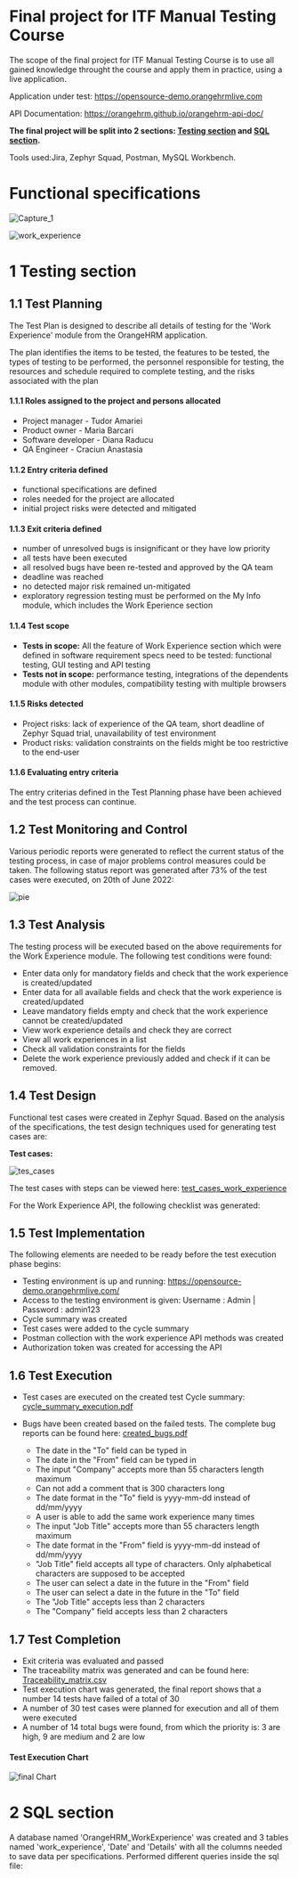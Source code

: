# Final project for ITF Manual Testing Course

The scope of the final project for ITF Manual Testing Course is to use all gained knowledge throught the course and apply them in practice, using a live application. 

Application under test: https://opensource-demo.orangehrmlive.com

API Documentation: https://orangehrm.github.io/orangehrm-api-doc/

**The final project will be split into 2 sections: [Testing section](https://github.com/anastasiacraciun/Manual_testing_portofolio/blob/main/Final%20Project/README.md#1-testing-section) and [SQL section](https://github.com/anastasiacraciun/Manual_testing_portofolio/blob/main/Final%20Project/README.md#2-sql-section).**

Tools used:Jira, Zephyr Squad, Postman, MySQL Workbench.

# Functional specifications
![Capture_1](https://user-images.githubusercontent.com/103954649/171039487-7d2549a2-0806-413e-a5ce-a3804b522934.PNG)

![work_experience](https://user-images.githubusercontent.com/103954649/171039441-aaa655e2-085d-4a5a-b7db-618ebdeedaca.PNG)

# 1 Testing section

## 1.1 Test Planning

The Test Plan is designed to describe all details of testing for the 'Work Experience' module from the OrangeHRM application. 

The plan identifies the items to be tested, the features to be tested, the types of testing to be performed, the personnel responsible for testing, the resources and schedule required to complete testing, and the risks associated with the plan

#### 1.1.1 Roles assigned to the project and persons allocated
* Project manager - Tudor Amariei
* Product owner - Maria Barcari
* Software developer - Diana Raducu
* QA Engineer - Craciun Anastasia

#### 1.1.2 Entry criteria defined
* functional specifications are defined
* roles needed for the project are allocated
* initial project risks were detected and mitigated

#### 1.1.3 Exit criteria defined
* number of unresolved bugs is insignificant or they have low priority
* all tests have been executed
* all resolved bugs have been re-tested and approved by the QA team
* deadline was reached
* no detected major risk remained un-mitigated
* exploratory regression testing must be performed on the My Info module, which includes the Work Eperience section

#### 1.1.4 Test scope

* __Tests in scope:__ All the feature of Work Experience section which were defined in software requirement specs need to be tested: functional testing, GUI testing and API testing
* __Tests not in scope:__  performance testing, integrations of the dependents module with other modules, compatibility testing with multiple browsers

#### 1.1.5 Risks detected

* Project risks:  lack of experience of the QA team, short deadline of Zephyr Squad trial, unavailability of test environment
* Product risks: validation constraints on the fields might be too restrictive to the end-user

#### 1.1.6 Evaluating entry criteria

The entry criterias defined in the Test Planning phase have been achieved and the test process can continue. 

## 1.2 Test Monitoring and Control

Various periodic reports were generated to reflect the current status of the testing process, in case of major problems control measures could be taken. The following status report was generated after 73% of the test cases were executed, on 20th of June 2022:

![pie](https://user-images.githubusercontent.com/103954649/171379376-eb937000-dd08-4036-9a2a-cbcefd1b2e38.PNG)

## 1.3 Test Analysis

The testing process will be executed based on the above requirements for the Work Experience module. The following test conditions were found:

* Enter data only for mandatory fields and check that the work experience is created/updated
* Enter data for all available fields and check that the work experience is created/updated
* Leave mandatory fields empty and check that the work experience cannot be created/updated
* View work experience details and check they are correct
* View all work experiences in a list
* Check all validation constraints for the fields
* Delete the work experience previously added and check if it can be removed.

## 1.4 Test Design

Functional test cases were created in Zephyr Squad. Based on the analysis of the specifications, the test design techniques used for generating test cases 
are:

**Test cases:**

![tes_cases](https://user-images.githubusercontent.com/103954649/171224230-4dab0de5-2c91-40f4-9b92-d3f5a2a145cf.PNG)


The test cases with steps can be viewed here: [test_cases_work_experience](https://github.com/anastasiacraciun/Manual_testing_portofolio/blob/main/Final%20Project/Test%20Steps.pdf)

For the Work Experience API, the following checklist was generated:

## 1.5 Test Implementation

The following elements are needed to be ready before the test execution phase begins:

* Testing environment is up and running: https://opensource-demo.orangehrmlive.com/
* Access to the testing environment is given: Username : Admin | Password : admin123
* Cycle summary was created
* Test cases were added to the cycle summary
* Postman collection with the work experience API methods was created
* Authorization token was created for accessing the API

## 1.6 Test Execution

* Test cases are executed on the created test Cycle summary: [cycle_summary_execution.pdf](https://github.com/anastasiacraciun/Manual_testing_portofolio/blob/main/Final%20Project/Test%20Execution.pdf)

* Bugs have been created based on the failed tests. The complete bug reports can be found here: [created_bugs.pdf](https://github.com/anastasiacraciun/Manual_testing_portofolio/blob/main/Final%20Project/created%20bugs.pdf)

    *  The date in the "To" field can be typed in
    *  The date in the "From" field can be typed in
    *  The input "Company" accepts more than 55 characters length maximum
    *  Can not add a comment that is 300 characters long
    *  The date format in the "To" field is yyyy-mm-dd instead of dd/mm/yyyy
    *  A user is able to add the same work experience many times
    *  The input "Job Title" accepts more than 55 characters length maximum
    *  The date format in the "From" field is yyyy-mm-dd instead of dd/mm/yyyy
    *  "Job Title" field accepts all type of characters. Only alphabetical characters are supposed to be accepted
    *  The user can select a date in the future in the "From" field
    *  The user can select a date in the future in the "To" field
    *  The "Job Title" accepts less than 2 characters
    *  The "Company" field accepts less than 2 characters

## 1.7 Test Completion

* Exit criteria was evaluated and passed
* The traceability matrix was generated and can be found here: [Traceability_matrix.csv]()
* Test execution chart was generated, the final report shows that a number 14 tests have failed of a total of 30
* A number of 30 test cases were planned for execution and all of them were executed
* A number of 14 total bugs were found, from which the priority is: 3 are high, 9 are medium and 2 are low

#### Test Execution Chart

![final Chart](https://user-images.githubusercontent.com/103954649/171666281-811af79d-a8f2-4565-bb41-2701ffcc1bc8.PNG)

# 2 SQL section
A database named 'OrangeHRM_WorkExperience' was created and 3 tables named 'work_experience', 'Date' and 'Details' with all the columns needed to save data per specifications. Performed different queries inside the sql file:
